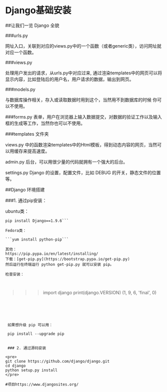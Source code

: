 # Django基础安装
##让我们一览 Django 全貌

###urls.py

网址入口，关联到对应的views.py中的一个函数（或者generic类），访问网址就对应一个函数。

###views.py

处理用户发出的请求，从urls.py中对应过来, 通过渲染templates中的网页可以将显示内容，比如登陆后的用户名，用户请求的数据，输出到网页。

###models.py

与数据库操作相关，存入或读取数据时用到这个，当然用不到数据库的时候 你可以不使用。

###forms.py
表单，用户在浏览器上输入数据提交，对数据的验证工作以及输入框的生成等工作，当然你也可以不使用。

###templates 文件夹

views.py 中的函数渲染templates中的Html模板，得到动态内容的网页，当然可以用缓存来提高速度。

admin.py
后台，可以用很少量的代码就拥有一个强大的后台。

settings.py
Django 的设置，配置文件，比如 DEBUG 的开关，静态文件的位置等。

##Django 环境搭建

###1. 通过pip安装：

ubuntu类：

```apt-get install  python-pip 
pip install Django==1.9.6```

Fedora类：

```yum install python-pip```

其他：
https://pip.pypa.io/en/latest/installing/
下载：[get-pip.py](https://bootstrap.pypa.io/get-pip.py)
然后运行在终端运行 python get-pip.py 就可以安装 pip。

检查安装：



```

>>> import django
>>> print(django.VERSION)
(1, 9, 6, 'final', 0)


```





 如果想升级 pip 可以用：
 
 pip install --upgrade pip
 
 
 ### 2. 通过源码安装
 
<pre>
git clone https://github.com/django/django.git
cd django
python setup.py install
</pre>

#项目https://www.djangosites.org/

